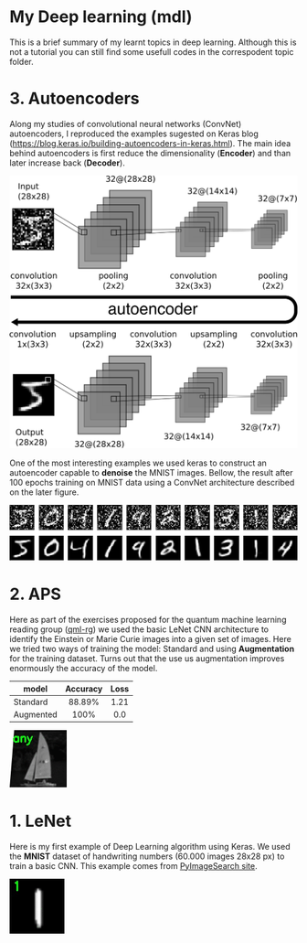 # My Deep learning (mdl)

This is a brief summary of my learnt topics in deep learning. Although this is not a tutorial you can still find some usefull codes in the correspodent topic folder.

# 3. Autoencoders

Along my studies of convolutional neural networks (ConvNet) autoencoders, I reproduced the examples sugested on Keras blog (https://blog.keras.io/building-autoencoders-in-keras.html). The main idea behind autoencoders is first reduce the dimensionality (**Encoder**) and than later increase back (**Decoder**). 



<img src="autoencoder/autoencoder.png" width="550">

One of the most interesting examples we used keras to construct an autoencoder capable to **denoise** the MNIST images. Bellow, the result after 100 epochs training on MNIST data using a ConvNet architecture described on the later figure.

<img src="autoencoder/denoising_autoencoder.png">





# 2. APS
Here as part of the exercises proposed for the quantum machine learning reading group ([qml-rg](https://github.com/peterwittek/qml-rg.git)) we used the basic LeNet CNN architecture to identify the Einstein or Marie Curie images into a given set of images. Here we tried two ways of training the model: Standard and using **Augmentation** for the training dataset. Turns out that the use us augmentation improves enormously the accuracy of the model.  

| model     | Accuracy | Loss |
| --------- | :------: | :--: |
| Standard  |  88.89%  | 1.21 |
| Augmented |   100%   | 0.0  |

![](APS/output/aps_lenet.gif)

# 1. LeNet 

Here is my first example of Deep Learning algorithm using Keras. We used the **MNIST** dataset of handwriting numbers (60.000 images 28x28 px) to train a basic CNN. This example comes from [PyImageSearch site](http://www.pyimagesearch.com/2016/08/01/lenet-convolutional-neural-network-in-python/).

![](LeNet/output/mnist_lenet.gif) 
